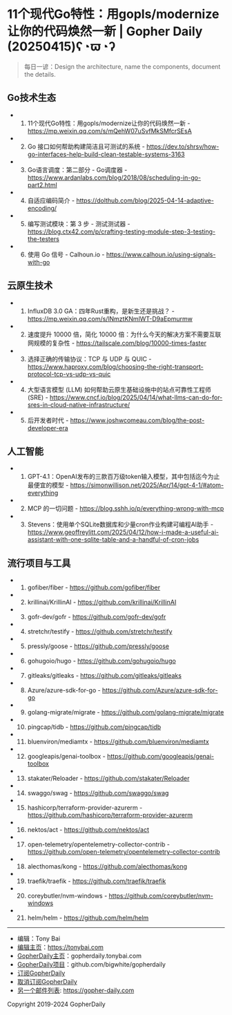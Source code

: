 # 11个现代Go特性：用gopls/modernize让你的代码焕然一新 | Gopher Daily (20250415)ʕ◔ϖ◔ʔ

>每日一谚：Design the architecture, name the components, document the details.

## Go技术生态


- 1. 11个现代Go特性：用gopls/modernize让你的代码焕然一新 - https://mp.weixin.qq.com/s/mQehW07uSvfMkSMfcrSEsA

- 2. Go 接口如何帮助构建简洁且可测试的系统 - https://dev.to/shrsv/how-go-interfaces-help-build-clean-testable-systems-3163

- 3. Go语言调度：第二部分 - Go调度器 - https://www.ardanlabs.com/blog/2018/08/scheduling-in-go-part2.html

- 4. 自适应编码简介 - https://dolthub.com/blog/2025-04-14-adaptive-encoding/

- 5. 编写测试模块：第 3 步 - 测试测试器 - https://blog.ctx42.com/p/crafting-testing-module-step-3-testing-the-testers

- 6. 使用 Go 信号 - Calhoun.io - https://www.calhoun.io/using-signals-with-go


## 云原生技术


- 1. InfluxDB 3.0 GA：四年Rust重构，是新生还是挑战？ - https://mp.weixin.qq.com/s/lNmztKNmlWT-D9aEpmurmw

- 2. 速度提升 10000 倍，简化 10000 倍：为什么今天的解决方案不需要互联网规模的复杂性 - https://tailscale.com/blog/10000-times-faster

- 3. 选择正确的传输协议：TCP 与 UDP 与 QUIC - https://www.haproxy.com/blog/choosing-the-right-transport-protocol-tcp-vs-udp-vs-quic

- 4. 大型语言模型 (LLM) 如何帮助云原生基础设施中的站点可靠性工程师 (SRE) - https://www.cncf.io/blog/2025/04/14/what-llms-can-do-for-sres-in-cloud-native-infrastructure/

- 5. 后开发者时代 - https://www.joshwcomeau.com/blog/the-post-developer-era


## 人工智能


- 1. GPT-4.1：OpenAI发布的三款百万级token输入模型，其中包括迄今为止最便宜的模型 - https://simonwillison.net/2025/Apr/14/gpt-4-1/#atom-everything

- 2. MCP 的一切问题 - https://blog.sshh.io/p/everything-wrong-with-mcp

- 3. Stevens：使用单个SQLite数据库和少量cron作业构建可编程AI助手 - https://www.geoffreylitt.com/2025/04/12/how-i-made-a-useful-ai-assistant-with-one-sqlite-table-and-a-handful-of-cron-jobs


## 流行项目与工具


- 1. gofiber/fiber - https://github.com/gofiber/fiber

- 2. krillinai/KrillinAI - https://github.com/krillinai/KrillinAI

- 3. gofr-dev/gofr - https://github.com/gofr-dev/gofr

- 4. stretchr/testify - https://github.com/stretchr/testify

- 5. pressly/goose - https://github.com/pressly/goose

- 6. gohugoio/hugo - https://github.com/gohugoio/hugo

- 7. gitleaks/gitleaks - https://github.com/gitleaks/gitleaks

- 8. Azure/azure-sdk-for-go - https://github.com/Azure/azure-sdk-for-go

- 9. golang-migrate/migrate - https://github.com/golang-migrate/migrate

- 10. pingcap/tidb - https://github.com/pingcap/tidb

- 11. bluenviron/mediamtx - https://github.com/bluenviron/mediamtx

- 12. googleapis/genai-toolbox - https://github.com/googleapis/genai-toolbox

- 13. stakater/Reloader - https://github.com/stakater/Reloader

- 14. swaggo/swag - https://github.com/swaggo/swag

- 15. hashicorp/terraform-provider-azurerm - https://github.com/hashicorp/terraform-provider-azurerm

- 16. nektos/act - https://github.com/nektos/act

- 17. open-telemetry/opentelemetry-collector-contrib - https://github.com/open-telemetry/opentelemetry-collector-contrib

- 18. alecthomas/kong - https://github.com/alecthomas/kong

- 19. traefik/traefik - https://github.com/traefik/traefik

- 20. coreybutler/nvm-windows - https://github.com/coreybutler/nvm-windows

- 21. helm/helm - https://github.com/helm/helm


----

- 编辑：Tony Bai
- [编辑主页](https://tonybai.com)：https://tonybai.com
- [GopherDaily主页](https://gopherdaily.tonybai.com)：gopherdaily.tonybai.com
- [GopherDaily项目](https://github.com/bigwhite/gopherdaily)：github.com/bigwhite/gopherdaily
- [订阅GopherDaily](https://gopherdaily.tonybai.com/subscribe)
- [取消订阅GopherDaily](https://gopherdaily.tonybai.com/unsubscribe)
- [另一个邮件列表](https://gopher-daily.com): https://gopher-daily.com

Copyright 2019-2024 GopherDaily

